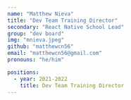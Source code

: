 ```yaml
---
name: "Matthew Nieva"
title: "Dev Team Training Director"
secondary: "React Native School Lead"
group: "dev board"
img: "mnieva.jpeg"
github: "matthewcn56"
email: "matthewcn56@gmail.com"
pronouns: "he/him"

positions:
  - year: 2021-2022
    title: Dev Team Training Director
---
```


